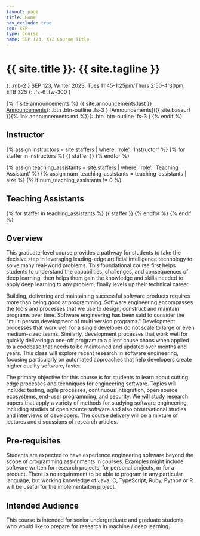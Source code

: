 ```yaml
---
layout: page
title: Home
nav_exclude: true
seo: SEP
type: Course
name: SEP 123, XYZ Course Title
---
```


# {{ site.title }}: {{ site.tagline }}
{: .mb-2 }
SEP 123, Winter 2023, Tues 11:45-1:25pm/Thurs 2:50-4:30pm, ETB 325
{: .fs-6 .fw-300 }

{% if site.announcements %}
{{ site.announcements.last }}
[Announcements](announcements.md){: .btn .btn-outline .fs-3 }
[Announcements]({{ site.baseurl }}{% link announcements.md %}){: .btn .btn-outline .fs-3 }
{% endif %}

## Instructor
{% assign instructors = site.staffers | where: 'role', 'Instructor' %}
{% for staffer in instructors %}
{{ staffer }}
{% endfor %}

{% assign teaching_assistants = site.staffers | where: 'role', 'Teaching Assistant' %}
{% assign num_teaching_assistants = teaching_assistants | size %}
{% if num_teaching_assistants != 0 %}
## Teaching Assistants

{% for staffer in teaching_assistants %}
{{ staffer }}
{% endfor %}
{% endif %}

## Overview
This graduate-level course provides a pathway for students to take the decisive step in leveraging leading-edge artificial intelligence technology to solve many real-world problems. This foundational course first helps students to understand the capabilities, challenges, and consequences of deep learning, then helps them gain the knowledge and skills needed to apply deep learning to any problem, finally levels up their technical career.

Building, delivering and maintaining successful software products requires more than being good at programming. Software engineering encompasses the tools and processes that we use to design, construct and maintain programs over time. Software engineering has been said to consider the "multi person development of multi version programs." Development processes that work well for a single developer do not scale to large or even medium-sized teams. Similarly, development processes that work well for quickly delivering a one-off program to a client cause chaos when applied to a codebase that needs to be maintained and updated over months and years. 
This class will explore recent research in software engineering, focusing particularly on automated approaches that help developers create higher quality software, faster.

The primary objective for this course is for students to learn about cutting edge processes and techniques for engineering software. Topics will include: testing, agile processes, continuous integration, open source ecosystems, end-user programming, and security. We will study research papers that apply a variety of methods for studying software engineering, including studies of open source software and also observational studies and interviews of developers. The course delivery will be a mixture of lectures and discussions of research articles.  

## Pre-requisites
Students are expected to have experience engineering software beyond the scope of programming assignments in courses. Examples might include software written for research projects, for personal projects, or for a product. There is no requirement to be able to program in any particular language, but working knowledge of Java, C, TypeScript, Ruby, Python or R will be useful for the implementaiton project.

## Intended Audience
This course is intended for senior undergraduate and graduate students who would like to prepare for research in machine / deep learning. 
